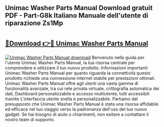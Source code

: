## Unimac Washer Parts Manual Download gratuit PDF - Part-G8k Italiano Manuale dell'utente di riparazione Zs1Mp

# <h2><a href="http://dfbjl0c.blite.top/?on=Unimac+Washer+Parts+Manual">🔗Download 👉🔴 Unimac Washer Parts Manual</a></h2>

[![Unimac Washer Parts Manual download](https://i.imgur.com/lujVjoI.png)](http://dfbjl0c.blite.top/?on=Unimac+Washer+Parts+Manual)
Benvenuto nella guida per l'utente Unimac Washer Parts Manual, la tua risorsa centrale per comprendere e utilizzare il tuo nuovo prodotto. Informazioni importanti Unimac Washer Parts Manual per quanto riguarda la connettività questo prodotto richiede una connessione internet stabile per prestazioni ottimali. Unimac Washer Parts Manual offre agli utenti una vasta gamma di funzionalità avanzate, tra cui rete privata virtuale, crittografia automatica dei dati, Dashboard personalizzabile e accesso multiutente, tutti accessibili tramite L'interfaccia utente snella e personalizzabile. Partiamo dal presupposto che Unimac Washer Parts Manual è stata una risorsa affidabile ed efficace nel tuo viaggio verso la padronanza dell'uso del tuo nuovo gadget. Se hai bisogno di aiuto o chiarimenti, non esitare a contattare il nostro team di supporto.
